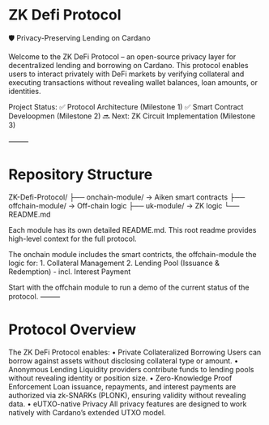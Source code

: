 # ZK Defi Protocol 

🛡️  Privacy-Preserving Lending on Cardano

Welcome to the ZK DeFi Protocol – an open-source privacy layer for decentralized lending and borrowing on Cardano. This protocol enables users to interact privately with DeFi markets by verifying collateral and executing transactions without revealing wallet balances, loan amounts, or identities.

Project Status:
✅ Protocol Architecture (Milestone 1)
✅ Smart Contract Develoopmen (Milestone 2)
🔜 Next: ZK Circuit Implementation (Milestone 3)

⸻

# Repository Structure

ZK-Defi-Protocol/
├── onchain-module/     → Aiken smart contracts
├── offchain-module/    → Off-chain logic
├── uk-module/          → ZK logic
└── README.md           

Each module has its own detailed README.md. 
This root readme provides high-level context for the full protocol.

The onchain module includes the smart contricts, the offchain-module the logic for:
    1. Collateral Management
    2. Lending Pool (Issuance & Redemption) - incl. Interest Payment

Start with the offchain module to run a demo of the current status of the protocol.
⸻

# Protocol Overview

The ZK DeFi Protocol enables:
	• Private Collateralized Borrowing
        Users can borrow against assets without disclosing collateral type or amount.
	• Anonymous Lending
        Liquidity providers contribute funds to lending pools without revealing identity or position size.
	• Zero-Knowledge Proof Enforcement
        Loan issuance, repayments, and interest payments are authorized via zk-SNARKs (PLONK), ensuring validity without revealing data.
	• eUTXO-native Privacy
All privacy features are designed to work natively with Cardano’s extended UTXO model.
